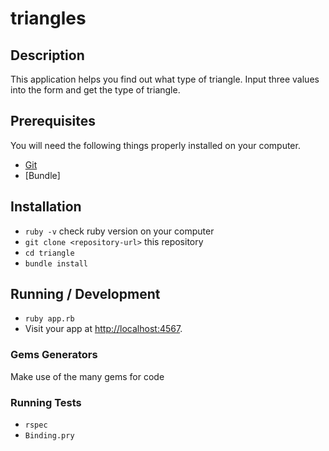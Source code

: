 # triangles

## Description
This application helps you find out what type of triangle. Input three values into the form and get the type of triangle.

## Prerequisites

You will need the following things properly installed on your computer.

* [Git](https://git-scm.com/)
* [Bundle]

## Installation

* `ruby -v` check ruby version on your computer
* `git clone <repository-url>` this repository
* `cd triangle`
* `bundle install`

## Running / Development

* `ruby app.rb`
* Visit your app at [http://localhost:4567](http://localhost:4567).

### Gems Generators

Make use of the many gems for code

### Running Tests

* `rspec`
* `Binding.pry`
